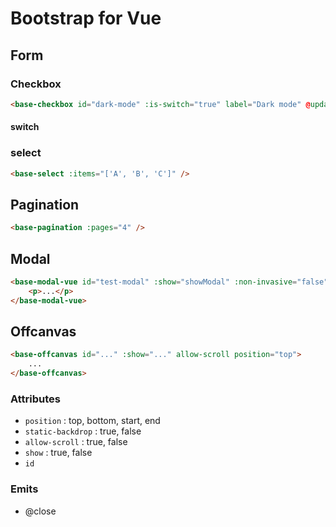 # Bootstrap for Vue
## Form
### Checkbox
```html
<base-checkbox id="dark-mode" :is-switch="true" label="Dark mode" @update:initial="toggleDarkMode" />
```

#### switch

### select

```html
<base-select :items="['A', 'B', 'C']" />
```

## Pagination

```html
<base-pagination :pages="4" />
```


## Modal

```html
<base-modal-vue id="test-modal" :show="showModal" :non-invasive="false" :scrollable="false" :centered="false" :static-backdrop="true" position="top-right" size="sm" @close="showModal = false">
    <p>...</p>
</base-modal-vue>
```

## Offcanvas

```html
<base-offcanvas id="..." :show="..." allow-scroll position="top">
    ...
</base-offcanvas>
```

### Attributes

- `position` : top, bottom, start, end
- `static-backdrop` : true, false
- `allow-scroll` : true, false
- `show` : true, false
- `id`

### Emits

- @close
